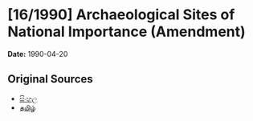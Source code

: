 # [16/1990] Archaeological Sites of National Importance (Amendment)

**Date:** 1990-04-20

## Original Sources

- [සිංහල](https://documents.gov.lk/view/acts/1990/4/16-1990_S.pdf)
- [தமிழ்](https://documents.gov.lk/view/acts/1990/4/16-1990_T.pdf)
